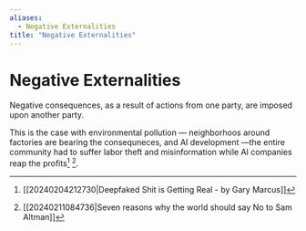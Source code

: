 ```yaml
---
aliases:
  - Negative Externalities
title: "Negative Externalities"
---
```


# Negative Externalities

Negative consequences, as a result of actions from one party, are imposed upon another party.

This is the case with environmental pollution — neighborhoos around factories are bearing the consequneces, and AI development —the entire community had to suffer labor theft and misinformation while AI companies reap the profits[^1] [^2].

[^1]: [[20240204212730|Deepfaked Shit is Getting Real - by Gary Marcus]]
[^2]: [[20240211084736|Seven reasons why the world should say No to Sam Altman]]